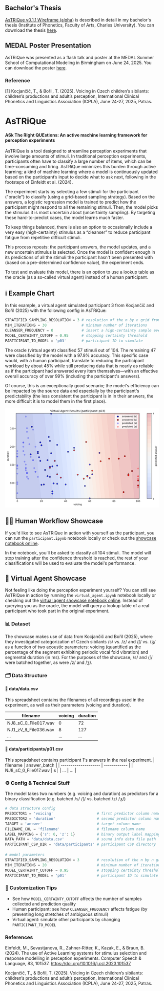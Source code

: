 ## Bachelor's Thesis

[AsTRiQue v0.1.1 Wireframe (alpha)](https://github.com/prokophanzl/AsTRiQue/releases/tag/v0.1.1-alpha) is described in detail in my bachelor's thesis (Institute of Phonetics, Faculty of Arts, Charles University). You can download the thesis [here](extras/thesis.pdf).

## MEDAL Poster Presentation

AsTRiQue was presented as a flash talk and poster at the MEDAL Summer School of Computational Modeling in Birmingham on June 24, 2025. You can download the poster [here](extras/medal_poster.pdf).

### Reference

[1] Kocjančič, T., & Bořil, T. (2025). Voicing in Czech children’s sibilants: children’s productions and adult’s perception, International Clinical Phonetics and Linguistics Association (ICPLA), June 24-27, 2025, Patras.

# AsTRiQue

#### **AS**k **T**he **RI**ght **QUE**stions: An active machine learning framework for perception experiments

AsTRiQue is a tool designed to streamline perception experiments that involve large amounts of stimuli. In traditional perception experiments, participants often have to classify a large number of items, which can be time-consuming and tiring. AsTRiQue minimizes this burden through active learning; a kind of machine learning where a model is continuously updated based on the participant’s input to decide what to ask next, following in the footsteps of Einfeldt et al. (2024).

The experiment starts by selecting a few stimuli for the participant ("oracle") to classify (using a grid-based sampling strategy). Based on the answers, a logistic regression model is trained to predict how the participant might respond to all the remaining stimuli. Then, the model picks the stimulus it is most uncertain about (uncertainty sampling). By targeting these hard-to-predict cases, the model learns much faster.

To keep things balanced, there is also an option to occasionally include a very easy (high-certainty) stimulus as a “cleanser” to reduce participant fatigue from repetitive difficult stimuli.

This process repeats: the participant answers, the model updates, and a new uncertain stimulus is selected. Once the model is confident enough in its predictions of all the stimuli the participant hasn't been presented with (based on a pre-determined confidence value), the experiment ends.

To test and evaluate this model, there is an option to use a lookup table as the oracle (as a so-called virtual agent) instead of a human participant.

## ℹ️ Example Chart

In this example, a virtual agent simulated participant 3 from Kocjančič and Bořil (2025) with the following config in AsTRiQue:

```python
STRATIFIED_SAMPLING_RESOLUTION = 3 # resolution of the n by n grid from which samples are taken
MIN_ITERATIONS = 30                # minimum number of iterations
CLEANSER_FREQUENCY = 0             # insert a high-certainty sample every nth iteration to prevent participant fatigue (irrelevant for virtual agents); 0 to disable
MODEL_CERTAINTY_CUTOFF = 0.95      # stopping certainty threshold
PARTICIPANT_TO_MODEL = 'p03'       # participant ID to simulate
```

The oracle (virtual agent) classified 57 stimuli out of 104. The remaining 47 were classified by the model with a 97.9% accuracy. This specific case would, with a human participant, translate to reducing the participant workload by about 45% while still producing data that is nearly as reliable as if the participant had answered every item themselves—with an effective overall accuracy of over 99% (including the participant's answers).

Of course, this is an exceptionally good scenario; the model's efficiency can be impacted by the source data and especially by the participant's predictability (the less consistent the participant is in in their answers, the more difficult it is to model them in the first place).

![participant 3's answer and AsTRiQue prediction chart](images/p03_virtual_agent.png)

## 🧑🏾 Human Workflow Showcase

If you'd like to see AsTRiQue in action with yourself as the participant, you can run the `participant.ipynb` notebook locally or check out the [showcase notebook online](https://colab.research.google.com/github/prokophanzl/AsTRiQue/blob/main/participant.ipynb).

In the notebook, you'll be asked to classify all 104 stimuli. The model will stop training after the confidence threshold is reached, the rest of your classifications will be used to evaluate the model's performance.

## 🤖 Virtual Agent Showcase

Not feeling like doing the perception experiment yourself? You can still see AsTRiQue in action by running the `virtual_agent.ipynb` notebook locally or checking out the [virtual agent showcase notebook online](https://colab.research.google.com/github/prokophanzl/AsTRiQue/blob/main/virtual_agent.ipynb). Instead of querying you as the oracle, the model will query a lookup table of a real participant who took part in the original experiment.

### 📊 Dataset

The showcase makes use of data from Kocjančič and Bořil (2025), where they investigated categorization of Czech sibilants /s/ vs. /z/ and /ʃ/ vs. /ʒ/ as a function of two acoustic parameters: voicing (quantified as the percentage of the segment exhibiting periodic vocal fold vibration) and segmental duration (in ms). For the purposes of the showcase, /s/ and /ʃ/ were batched together, as were /z/ and /ʒ/.

### 🗂️ Data Structure

#### 📁 data/data.csv

This spreadsheet contains the filenames of all recordings used in the experiment, as well as their parameters (voicing and duration).

| filename             | voicing | duration |
| -------------------- | ------- | -------- |
| NJ8_sC_0_File017.wav | 0       | 72       |
| NJ1_zV_8_File036.wav | 8       | 127      |
| ...                  | ...     | ...      |

#### 📁 data/participants/p01.csv

This spreadsheet contains participant 1's answers in the real experiment.
| filename | answer_batch |
| -------------------- | ------------ |
| NJ8_sC_0_File017.wav | s |
| ... | ... |

### ⚙️ Config & Technical Stuff

The model takes two numbers (e.g. voicing and duration) as predictors for a binary classification (e.g. batched /s/ /ʃ/ vs. batched /z/ /ʒ/)

```python
# data structure config
PREDICTOR1 = 'voicing'                    # first predictor column name
PREDICTOR2 = 'duration'                   # second predictor column name
TARGET = 'answer'                         # target column name
FILENAME_COL = 'filename'                 # filename column name
LABEL_MAPPING = {'s': 0, 'z': 1}          # binary output label mapping
DATA_PATH = 'data/data.csv'               # sound info data file path
PARTICIPANT_CSV_DIR = 'data/participants' # participant CSV directory

# model parameters
STRATIFIED_SAMPLING_RESOLUTION = 3        # resolution of the n by n grid from which samples are taken
MIN_ITERATIONS = 20                       # minimum number of iterations
MODEL_CERTAINTY_CUTOFF = 0.95             # stopping certainty threshold
PARTICIPANT_TO_MODEL = 'p01'              # participant ID to simulate
```

### 🔄 Customization Tips

-   See how `MODEL_CERTAINTY_CUTOFF` affects the number of samples collected and prediction quality
-   Human participant: see how `CLEANSER_FREQUENCY` affects fatigue (by preventing long stretches of ambiguous stimuli)
-   Virtual agent: simulate other participants by changing `PARTICIPANT_TO_MODEL`

### References

Einfeldt, M., Sevastjanova, R., Zahner-Ritter, K., Kazak, E., & Braun, B. (2024). The use of Active Learning systems for stimulus selection and response modelling in perception experiments. Computer Speech & Language, 83, 101537. https://doi.org/10.1016/j.csl.2023.101537

Kocjančič, T., & Bořil, T. (2025). Voicing in Czech children’s sibilants: children’s productions and adult’s perception, International Clinical Phonetics and Linguistics Association (ICPLA), June 24-27, 2025, Patras.
